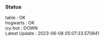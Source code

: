 ### Status


table : OK  
hogwarts : OK  
icy-bot : DOWN  
Latest Update : 2023-06-08 05:07:33.570841

